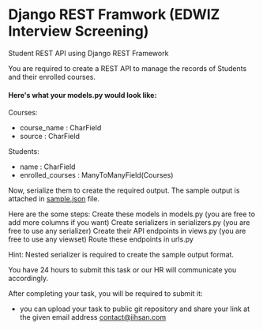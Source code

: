 # Django REST Framwork (EDWIZ Interview Screening)
Student REST API using Django REST Framework

You are required to create a REST API to manage the records of Students and their enrolled courses.

<h4>Here's what your models.py would look like:</h4>

Courses:
  + course_name : CharField
  + source : CharField

Students:
  + name : CharField
  + enrolled_courses : ManyToManyField(Courses)


Now, serialize them to create the required output. The sample output is attached in <a href="https://github.com/iihsan/Django-REST-Task/blob/main/sample.json">sample.json</a> file.

Here are the some steps:
Create these models in models.py (you are free to add more columns if you want)
Create serializers in serializers.py (you are free to use any serializer)
Create their API endpoints in views.py (you are free to use any viewset)
Route these endpoints in urls.py

Hint: Nested serializer is required to create the sample output format.

You have 24 hours to submit this task or our HR will communicate you accordingly.

After completing your task, you will be required to submit it:
+ you can upload your task to public git repository and share your link at the given email address <a href="mailto:contact@iihsan.com
">contact@iihsan.com</a>
